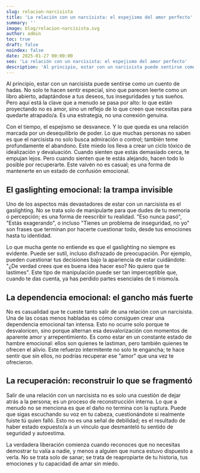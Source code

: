 ```yaml
---
slug: relacion-narcisista
title: 'La relación con un narcisista: el espejismo del amor perfecto'
summary: ''
image: blog/relacion-narcisista.svg
author: admin
toc: true
draft: false
noindex: false
date: 2025-01-27 00:00:00
seo: 'La relación con un narcisista: el espejismo del amor perfecto'
description: 'Al principio, estar con un narcisista puede sentirse como un cuento de hadas. No solo te hacen sentir especial, sino que parecen leerte como un libro…'
---
```


Al principio, estar con un narcisista puede sentirse como un cuento de hadas. No solo te hacen sentir especial, sino que parecen leerte como un libro abierto, adaptándose a tus deseos, tus inseguridades y tus sueños. Pero aquí está la clave que a menudo se pasa por alto: lo que están proyectando no es amor, sino un reflejo de lo que creen que necesitas para quedarte atrapado/a. Es una estrategia, no una conexión genuina.

Con el tiempo, el espejismo se desvanece. Y lo que queda es una relación marcada por un desequilibrio de poder. Lo que muchas personas no saben es que el narcisista no solo busca admiración o control; también teme profundamente el abandono. Este miedo los lleva a crear un ciclo tóxico de idealización y devaluación. Cuando sienten que estás demasiado cerca, te empujan lejos. Pero cuando sienten que te estás alejando, hacen todo lo posible por recuperarte. Este vaivén no es casual; es una forma de mantenerte en un estado de confusión emocional.

## El gaslighting emocional: la trampa invisible

Uno de los aspectos más devastadores de estar con un narcisista es el gaslighting. No se trata solo de manipularte para que dudes de tu memoria o percepción; es una forma de reescribir tu realidad. "Eso nunca pasó", "Estás exagerando", o incluso "Tienes un problema de inseguridad, no yo" son frases que terminan por hacerte cuestionar todo, desde tus emociones hasta tu identidad.

Lo que mucha gente no entiende es que el gaslighting no siempre es evidente. Puede ser sutil, incluso disfrazado de preocupación. Por ejemplo, pueden cuestionar tus decisiones bajo la apariencia de estar cuidándote: "¿De verdad crees que es buena idea hacer eso? No quiero que te lastimes". Este tipo de manipulación puede ser tan imperceptible que, cuando te das cuenta, ya has perdido partes esenciales de ti mismo/a.

## La dependencia emocional: el gancho más fuerte

No es casualidad que te cueste tanto salir de una relación con un narcisista. Una de las cosas menos habladas es cómo consiguen crear una dependencia emocional tan intensa. Esto no ocurre solo porque te desvaloricen, sino porque alternan esa desvalorización con momentos de aparente amor y arrepentimiento. Es como estar en un constante estado de hambre emocional: ellos son quienes te lastiman, pero también quienes te ofrecen el alivio. Este refuerzo intermitente no solo te engancha; te hace sentir que sin ellos, no podrías recuperar ese "amor" que una vez te ofrecieron.

## La recuperación: reconstruir lo que se fragmentó

Salir de una relación con un narcisista no es solo una cuestión de dejar atrás a la persona; es un proceso de reconstrucción interna. Lo que a menudo no se menciona es que el daño no termina con la ruptura. Puede que sigas escuchando su voz en tu cabeza, cuestionándote si realmente fuiste tú quien falló. Esto no es una señal de debilidad; es el resultado de haber estado expuesto/a a un vínculo que desmanteló tu sentido de seguridad y autoestima.

La verdadera liberación comienza cuando reconoces que no necesitas demostrar tu valía a nadie, y menos a alguien que nunca estuvo dispuesto a verla. No se trata solo de sanar; se trata de reapropiarte de tu historia, tus emociones y tu capacidad de amar sin miedo.
